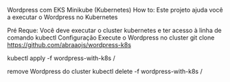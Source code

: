 Wordpress com EKS Minikube (Kubernetes)
How to:
Este projeto ajuda você a executar o Wordpress no Kubernetes

Pré Reque:
Você deve executar o cluster kubernetes e ter acesso à linha de comando kubectl
Configuração
Execute o Wordpress no cluster
git clone https://github.com/abraaojs/wordpress-k8s

kubectl apply -f wordpress-with-k8s /

remove Wordpress do cluster
kubectl delete -f wordpress-with-k8s /
